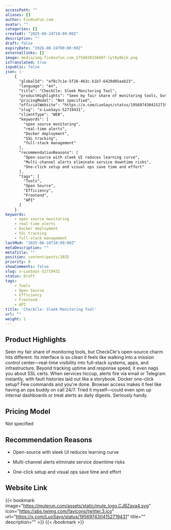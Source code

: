 ```yaml
---
accessPath: ""
aliases: []
author: FindsoFun.com
avatar: ""
categories: []
createAt: "2025-08-24T10:09:00Z"
description: ""
draft: false
expiryDate: "2026-08-24T00:00:00Z"
externallinks: []
image: media/img.findsofun.com_1756030156607-lyt0y0bjk.png
isTranslated: true
ispublic: false
json: |-
    {
      "globalId": "ef8c7c1e-5f26-463c-b1b7-6420d85aab23",
      "language": "en",
      "title": "CheckCle: Sleek Monitoring Tool",
      "productHighlights": "Seen my fair share of monitoring tools, but CheckCle's open-source charm hits different. Its interface is so clean it feels like walking into a mission control center—real-time visibility into full-stack systems, apps, and infrastructure. Beyond tracking uptime and response speed, it even nags you about SSL certs. When services hiccup, alerts fire via email or Telegram instantly, with fault histories laid out like a storybook. Docker one-click setup? Few commands and you're done. Browser access makes it feel like having an ops buddy on call 24/7. Tried it myself—could even spin up internal dashboards or treat alerts as daily digests. Seriously handy.",
      "pricingModel": "Not specified",
      "officialWebsite": "https://x.com/LuoSays/status/1956974304152719431",
      "slug": "x-LuoSays-52719431",
      "clientType": "WEB",
      "keywords": [
        "open source monitoring",
        "real-time alerts",
        "Docker deployment",
        "SSL tracking",
        "full-stack management"
      ],
      "recommendationReasons": [
        "Open-source with sleek UI reduces learning curve",
        "Multi-channel alerts eliminate service downtime risks",
        "One-click setup and visual ops save time and effort"
      ],
      "tags": [
        "Tools",
        "Open Source",
        "Efficiency",
        "Frontend",
        "API"
      ]
    }
keywords:
    - open source monitoring
    - real-time alerts
    - Docker deployment
    - SSL tracking
    - full-stack management
lastMod: "2025-08-24T10:09:00Z"
metaDescription: ""
metaTitle: ""
position: content/posts/2025
priority: 0
showComments: false
slug: x-LuoSays-52719431
status: Draft
tags:
    - Tools
    - Open Source
    - Efficiency
    - Frontend
    - API
title: 'CheckCle: Sleek Monitoring Tool'
url: ""
weight: 1
---
```

## Product Highlights
Seen my fair share of monitoring tools, but CheckCle's open-source charm hits different. Its interface is so clean it feels like walking into a mission control center—real-time visibility into full-stack systems, apps, and infrastructure. Beyond tracking uptime and response speed, it even nags you about SSL certs. When services hiccup, alerts fire via email or Telegram instantly, with fault histories laid out like a storybook. Docker one-click setup? Few commands and you're done. Browser access makes it feel like having an ops buddy on call 24/7. Tried it myself—could even spin up internal dashboards or treat alerts as daily digests. Seriously handy.

## Pricing Model
<!--more-->Not specified

## Recommendation Reasons
- Open-source with sleek UI reduces learning curve

- Multi-channel alerts eliminate service downtime risks

- One-click setup and visual ops save time and effort

## Website Link
{{< bookmark image="https://mulerun.com/assets/static/mule_logo.CJBZava4.svg" icon="https://abs.twimg.com/favicons/twitter.3.ico" url="https://x.com/LuoSays/status/1956974304152719431" title="" description="" >}}
{{< /bookmark >}}

